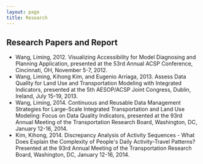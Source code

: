 ```yaml
---
layout: page
title: Research
---
```


## Research Papers and Report
* Wang, Liming, 2012. Visualizing Accessibility for Model Diagnosing and Planning Application, presented at the 53rd Annual ACSP Conference, Cincinnati, OH, November 5-7, 2012.
* Wang, Liming, Kihong Kim, and Eugenio Arriaga, 2013. Assess Data Quality for Land Use and Transportation Modeling with Integrated Indicators, presented at the 5th AESOP/ACSP Joint Congress, Dublin, Ireland, July 15-19, 2013.
* Wang, Liming, 2014. Continuous and Reusable Data Management Strategies for Large-Scale Integrated Transportation and Land Use Modeling: Focus on Data Quality Indicators, presented at the 93rd Annual Meeting of the Transportation Research Board, Washington, DC, January 12-16, 2014.
* Kim, Kihong, 2014. Discrepancy Analysis of Activity Sequences - What Does Explain the Complexity of People's Daily Activity-Travel Patterns? Presented at the 93rd Annual Meeting of the Transportation Research Board, Washington, DC, January 12-16, 2014.
